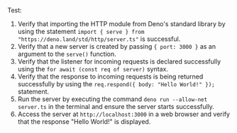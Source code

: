 Test:
1. Verify that importing the HTTP module from Deno's standard library by using the statement `import { serve } from "https://deno.land/std/http/server.ts"` is successful.
2. Verify that a new server is created by passing `{ port: 3000 }` as an argument to the `serve()` function.
3. Verify that the listener for incoming requests is declared successfully using the `for await (const req of server)` syntax.
4. Verify that the response to incoming requests is being returned successfully by using the `req.respond({ body: "Hello World!" });` statement.
5. Run the server by executing the command `deno run --allow-net server.ts` in the terminal and ensure the server starts successfully.
6. Access the server at `http://localhost:3000` in a web browser and verify that the response "Hello World!" is displayed.
